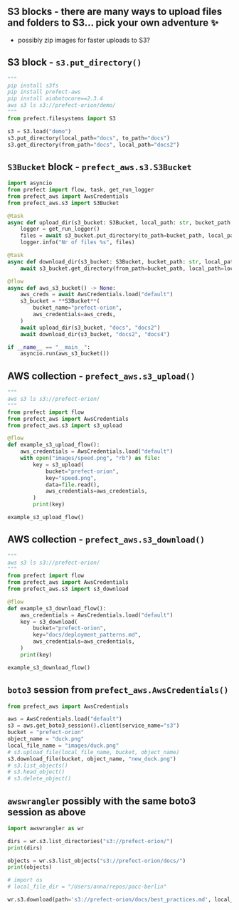## S3 blocks - there are many ways to upload files and folders to S3… pick your own adventure ✨

- possibly zip images for faster uploads to S3?

## S3 block - `s3.put_directory()`

```python
"""
pip install s3fs
pip install prefect-aws
pip install aiobotocore==2.3.4
aws s3 ls s3://prefect-orion/demo/
"""
from prefect.filesystems import S3

s3 = S3.load("demo")
s3.put_directory(local_path="docs", to_path="docs")
s3.get_directory(from_path="docs", local_path="docs2")
```

## `S3Bucket` block - `prefect_aws.s3.S3Bucket`

```python
import asyncio
from prefect import flow, task, get_run_logger
from prefect_aws import AwsCredentials
from prefect_aws.s3 import S3Bucket

@task
async def upload_dir(s3_bucket: S3Bucket, local_path: str, bucket_path: str) -> None:
    logger = get_run_logger()
    files = await s3_bucket.put_directory(to_path=bucket_path, local_path=local_path)
    logger.info("Nr of files %s", files)

@task
async def download_dir(s3_bucket: S3Bucket, bucket_path: str, local_path: str) -> None:
    await s3_bucket.get_directory(from_path=bucket_path, local_path=local_path)

@flow
async def aws_s3_bucket() -> None:
    aws_creds = await AwsCredentials.load("default")
    s3_bucket = **S3Bucket**(
        bucket_name="prefect-orion",
        aws_credentials=aws_creds,
    )
    await upload_dir(s3_bucket, "docs", "docs2")
    await download_dir(s3_bucket, "docs2", "docs4")

if __name__ == "__main__":
    asyncio.run(aws_s3_bucket())
```

## AWS collection - `prefect_aws.s3_upload()`

```python
"""
aws s3 ls s3://prefect-orion/
"""
from prefect import flow
from prefect_aws import AwsCredentials
from prefect_aws.s3 import s3_upload

@flow
def example_s3_upload_flow():
    aws_credentials = AwsCredentials.load("default")
    with open("images/speed.png", "rb") as file:
        key = s3_upload(
            bucket="prefect-orion",
            key="speed.png",
            data=file.read(),
            aws_credentials=aws_credentials,
        )
        print(key)

example_s3_upload_flow()
```

## AWS collection - `prefect_aws.s3_download()`

```python
"""
aws s3 ls s3://prefect-orion/
"""
from prefect import flow
from prefect_aws import AwsCredentials
from prefect_aws.s3 import s3_download

@flow
def example_s3_download_flow():
    aws_credentials = AwsCredentials.load("default")
    key = s3_download(
        bucket="prefect-orion",
        key="docs/deployment_patterns.md",
        aws_credentials=aws_credentials,
    )
    print(key)

example_s3_download_flow()
```

## `boto3` session from `prefect_aws.AwsCredentials()`

```python
from prefect_aws import AwsCredentials

aws = AwsCredentials.load("default")
s3 = aws.get_boto3_session().client(service_name="s3")
bucket = "prefect-orion"
object_name = "duck.png"
local_file_name = "images/duck.png"
# s3.upload_file(local_file_name, bucket, object_name)
s3.download_file(bucket, object_name, "new_duck.png")
# s3.list_objects()
# s3.head_object()
# s3.delete_object()
```

## `awswrangler` possibly with the same boto3 session as above

```python
import awswrangler as wr

dirs = wr.s3.list_directories("s3://prefect-orion/")
print(dirs)

objects = wr.s3.list_objects("s3://prefect-orion/docs/")
print(objects)

# import os
# local_file_dir = "/Users/anna/repos/pacc-berlin"

wr.s3.download(path='s3://prefect-orion/docs/best_practices.md', local_file="best.md")
```